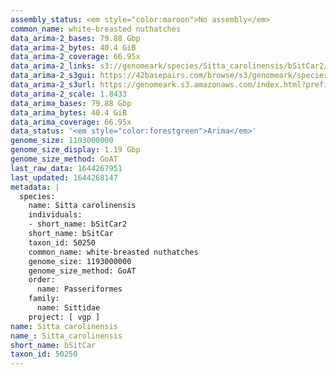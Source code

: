 ```yaml
---
assembly_status: <em style="color:maroon">No assembly</em>
common_name: white-breasted nuthatches
data_arima-2_bases: 79.88 Gbp
data_arima-2_bytes: 40.4 GiB
data_arima-2_coverage: 66.95x
data_arima-2_links: s3://genomeark/species/Sitta_carolinensis/bSitCar2/genomic_data/arima/<br>
data_arima-2_s3gui: https://42basepairs.com/browse/s3/genomeark/species/Sitta_carolinensis/bSitCar2/genomic_data/arima/
data_arima-2_s3url: https://genomeark.s3.amazonaws.com/index.html?prefix=species/Sitta_carolinensis/bSitCar2/genomic_data/arima/
data_arima-2_scale: 1.8433
data_arima_bases: 79.88 Gbp
data_arima_bytes: 40.4 GiB
data_arima_coverage: 66.95x
data_status: '<em style="color:forestgreen">Arima</em>'
genome_size: 1193000000
genome_size_display: 1.19 Gbp
genome_size_method: GoAT
last_raw_data: 1644267951
last_updated: 1644268147
metadata: |
  species:
    name: Sitta carolinensis
    individuals:
    - short_name: bSitCar2
    short_name: bSitCar
    taxon_id: 50250
    common_name: white-breasted nuthatches
    genome_size: 1193000000
    genome_size_method: GoAT
    order:
      name: Passeriformes
    family:
      name: Sittidae
    project: [ vgp ]
name: Sitta carolinensis
name_: Sitta_carolinensis
short_name: bSitCar
taxon_id: 50250
---
```

